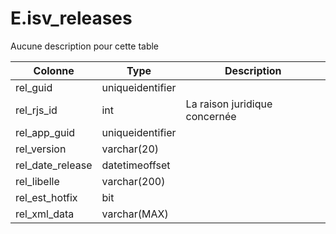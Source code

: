 # E.isv_releases

Aucune description pour cette table

Colonne|Type|Description
---|---|---
rel_guid|uniqueidentifier|
rel_rjs_id|int|La raison juridique concernée 
rel_app_guid|uniqueidentifier|
rel_version|varchar(20)|
rel_date_release|datetimeoffset|
rel_libelle|varchar(200)|
rel_est_hotfix|bit|
rel_xml_data|varchar(MAX)|
